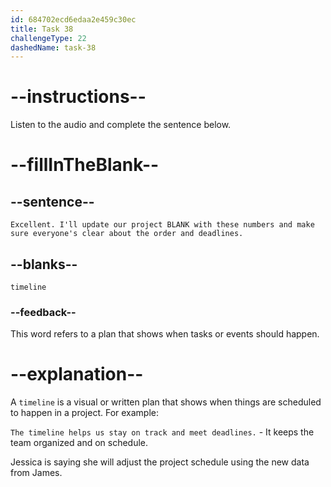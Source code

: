 ```yaml
---
id: 684702ecd6edaa2e459c30ec
title: Task 38
challengeType: 22
dashedName: task-38
---
```


<!-- (audio) Jessica: Excellent. I'll update our project timeline with these numbers and make sure everyone's clear about the order and deadlines. -->

# --instructions--

Listen to the audio and complete the sentence below.

# --fillInTheBlank--

## --sentence--

`Excellent. I'll update our project BLANK with these numbers and make sure everyone's clear about the order and deadlines.`

## --blanks--

`timeline`

### --feedback--

This word refers to a plan that shows when tasks or events should happen.

# --explanation--

A `timeline` is a visual or written plan that shows when things are scheduled to happen in a project. For example:
 
`The timeline helps us stay on track and meet deadlines.` - It keeps the team organized and on schedule.

Jessica is saying she will adjust the project schedule using the new data from James.
